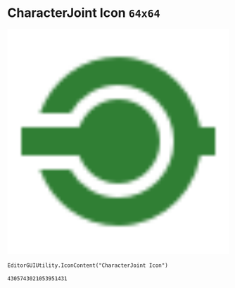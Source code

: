# CharacterJoint Icon `64x64`
<img src="/img/CharacterJoint%20Icon.png" width=512 height=512>

``` CSharp
EditorGUIUtility.IconContent("CharacterJoint Icon")
```
```
4305743021053951431
```
